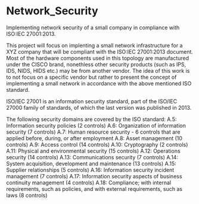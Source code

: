 # Network_Security

Implementing network security of a small company in compliance with ISO:IEC 27001:2013.

This project will focus on implenting a small network infrastructure for a XYZ company that will be compliant with the ISO:IEC 27001:2013 document. Most of the hardware components used in this topology are manufactured under the CISCO brand, nonethless other security products (such as IPS, IDS, NIDS, HIDS etc.) may be from another vendor. The idea of this work is to not focus on a specific vendor but rather to present the concept of implementing a small network in accordance with the above mentioned ISO standard.

ISO/IEC 27001 is an information security standard, part of the ISO/IEC 27000 family of standards, of which the last version was published in 2013.

The following security domains are covered by the ISO standard:
A.5: Information security policies (2 controls)
A.6: Organization of information security (7 controls)
A.7: Human resource security - 6 controls that are applied before, during, or after employment
A.8: Asset management (10 controls)
A.9: Access control (14 controls)
A.10: Cryptography (2 controls)
A.11: Physical and environmental security (15 controls)
A.12: Operations security (14 controls)
A.13: Communications security (7 controls)
A.14: System acquisition, development and maintenance (13 controls)
A.15: Supplier relationships (5 controls)
A.16: Information security incident management (7 controls)
A.17: Information security aspects of business continuity management (4 controls)
A.18: Compliance; with internal requirements, such as policies, and with external requirements, such as laws (8 controls)

